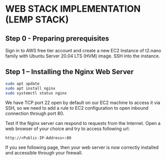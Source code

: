 
# WEB STACK IMPLEMENTATION (LEMP STACK)

## Step 0 - Preparing prerequisites

Sign in to AWS free tier account and create a new EC2 Instance of t2.nano family with Ubuntu Server 20.04 LTS (HVM) image.
SSH into the instance.

## Step 1 – Installing the Nginx Web Server
```bash
sudo apt update
sudo apt install nginx
sudo systemctl status nginx
```

We have TCP port 22 open by default on our EC2 machine to access it via SSH, so we need to add a rule to EC2 configuration to open inbound connection through port 80.

Test if the Nginx server can respond to requests from the Internet. Open a web browser of your choice and try to access following url:
```
http://<Public-IP-Address>:80
```

If you see following page, then your web server is now correctly installed and accessible through your firewall.

